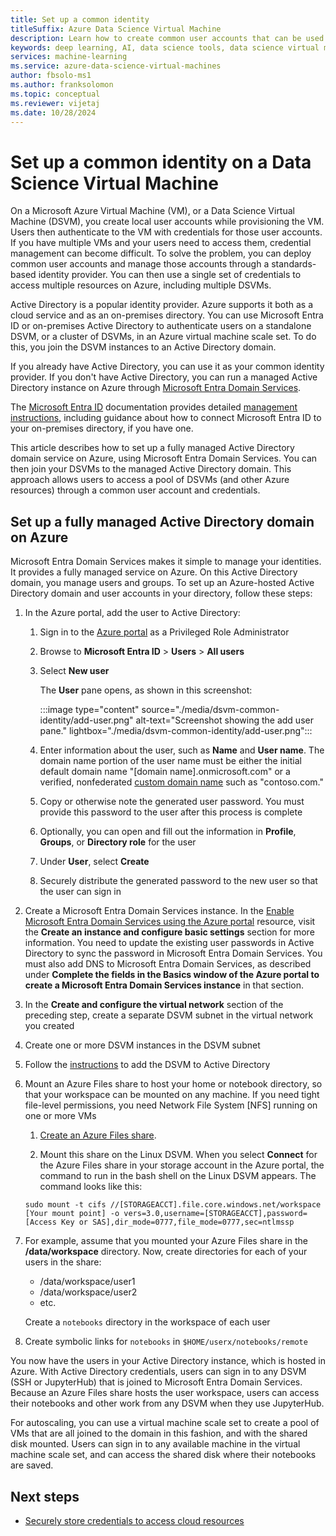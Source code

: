 ```yaml
---
title: Set up a common identity
titleSuffix: Azure Data Science Virtual Machine 
description: Learn how to create common user accounts that can be used across multiple Data Science Virtual Machines. You can use Microsoft Entra ID or an on-premises Active Directory to authenticate users to the Data Science Virtual Machine.
keywords: deep learning, AI, data science tools, data science virtual machine, geospatial analytics, team data science process
services: machine-learning
ms.service: azure-data-science-virtual-machines
author: fbsolo-ms1
ms.author: franksolomon
ms.topic: conceptual
ms.reviewer: vijetaj
ms.date: 10/28/2024
---
```


# Set up a common identity on a Data Science Virtual Machine

On a Microsoft Azure Virtual Machine (VM), or a Data Science Virtual Machine (DSVM), you create local user accounts while provisioning the VM. Users then authenticate to the VM with credentials for those user accounts. If you have multiple VMs and your users need to access them, credential management can become difficult. To solve the problem, you can deploy common user accounts and manage those accounts through a standards-based identity provider. You can then use a single set of credentials to access multiple resources on Azure, including multiple DSVMs.

Active Directory is a popular identity provider. Azure supports it both as a cloud service and as an on-premises directory. You can use Microsoft Entra ID or on-premises Active Directory to authenticate users on a standalone DSVM, or a cluster of DSVMs, in an Azure virtual machine scale set. To do this, you join the DSVM instances to an Active Directory domain.

If you already have Active Directory, you can use it as your common identity provider. If you don't have Active Directory, you can run a managed Active Directory instance on Azure through [Microsoft Entra Domain Services](/azure/active-directory-domain-services/).

The [Microsoft Entra ID](/azure/active-directory/) documentation provides detailed [management instructions](/azure/active-directory/hybrid/whatis-hybrid-identity), including guidance about how to connect Microsoft Entra ID to your on-premises directory, if you have one.

This article describes how to set up a fully managed Active Directory domain service on Azure, using Microsoft Entra Domain Services. You can then join your DSVMs to the managed Active Directory domain. This approach allows users to access a pool of DSVMs (and other Azure resources) through a common user account and credentials.

## Set up a fully managed Active Directory domain on Azure

Microsoft Entra Domain Services makes it simple to manage your identities. It provides a fully managed service on Azure. On this Active Directory domain, you manage users and groups. To set up an Azure-hosted Active Directory domain and user accounts in your directory, follow these steps:

1. In the Azure portal, add the user to Active Directory:

   1. Sign in to the [Azure portal](https://portal.azure.com) as a Privileged Role Administrator
    
   1. Browse to **Microsoft Entra ID** > **Users** > **All users**
    
   1. Select **New user**
   
        The **User** pane opens, as shown in this screenshot:

        :::image type="content" source="./media/dsvm-common-identity/add-user.png" alt-text="Screenshot showing the add user pane." lightbox="./media/dsvm-common-identity/add-user.png":::
    
   1. Enter information about the user, such as **Name** and **User name**. The domain name portion of the user name must be either the initial default domain name "[domain name].onmicrosoft.com" or a verified, nonfederated [custom domain name](/azure/active-directory/fundamentals/add-custom-domain) such as "contoso.com."
    
   1. Copy or otherwise note the generated user password. You must provide this password to the user after this process is complete
    
   1. Optionally, you can open and fill out the information in **Profile**, **Groups**, or **Directory role** for the user
    
   1. Under **User**, select **Create**
    
   1. Securely distribute the generated password to the new user so that the user can sign in

1. Create a Microsoft Entra Domain Services instance. In the [Enable Microsoft Entra Domain Services using the Azure portal](/azure/active-directory-domain-services/tutorial-create-instance) resource, visit the **Create an instance and configure basic settings** section for more information. You need to update the existing user passwords in Active Directory to sync the password in Microsoft Entra Domain Services. You must also add DNS to Microsoft Entra Domain Services, as described under **Complete the fields in the Basics window of the Azure portal to create a Microsoft Entra Domain Services instance** in that section.

1. In the **Create and configure the virtual network** section of the preceding step, create a separate DSVM subnet in the virtual network you created
1. Create one or more DSVM instances in the DSVM subnet
1. Follow the [instructions](/azure/active-directory-domain-services/join-ubuntu-linux-vm) to add the DSVM to Active Directory
1. Mount an Azure Files share to host your home or notebook directory, so that your workspace can be mounted on any machine. If you need tight file-level permissions, you need Network File System [NFS] running on one or more VMs

   1. [Create an Azure Files share](/azure/storage/files/storage-how-to-create-file-share).
    
   2.  Mount this share on the Linux DSVM. When you select **Connect** for the Azure Files share in your storage account in the Azure portal, the command to run in the bash shell on the Linux DSVM appears. The command looks like this:
   
   ```
   sudo mount -t cifs //[STORAGEACCT].file.core.windows.net/workspace [Your mount point] -o vers=3.0,username=[STORAGEACCT],password=[Access Key or SAS],dir_mode=0777,file_mode=0777,sec=ntlmssp
   ```
1. For example, assume that you mounted your Azure Files share in the **/data/workspace** directory. Now, create directories for each of your users in the share:
    - /data/workspace/user1
    - /data/workspace/user2
    - etc.

   Create a `notebooks` directory in the workspace of each user
1. Create symbolic links for `notebooks` in `$HOME/userx/notebooks/remote`

You now have the users in your Active Directory instance, which is hosted in Azure. With Active Directory credentials, users can sign in to any DSVM (SSH or JupyterHub) that is joined to Microsoft Entra Domain Services. Because an Azure Files share hosts the user workspace, users can access their notebooks and other work from any DSVM when they use JupyterHub.

For autoscaling, you can use a virtual machine scale set to create a pool of VMs that are all joined to the domain in this fashion, and with the shared disk mounted. Users can sign in to any available machine in the virtual machine scale set, and can access the shared disk where their notebooks are saved.

## Next steps

* [Securely store credentials to access cloud resources](dsvm-secure-access-keys.md)